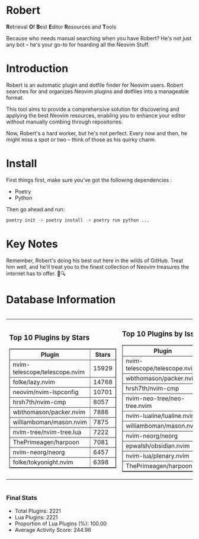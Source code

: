 # Robert

**R**etrieval
**O**f
**B**est
**E**ditor
**R**esources and
**T**ools

Because who needs manual searching when you have Robert?
He's not just any bot – he's your go-to for hoarding all the Neovim Stuff.

# Introduction
Robert is an automatic plugin and dotfile finder for Neovim users. Robert searches for and organizes Neovim plugins and dotfiles into a manageable format.

This tool aims to provide a comprehensive solution for discovering and applying the best Neovim resources, enabling you to enhance your editor without manually combing through repositories.

Now, Robert's a hard worker, but he's not perfect. Every now and then, he might miss a spot or two – think of those as his quirky charm. 

# Install
 First things first, make sure you've got the following dependencies :
  - Poetry 
  - Python 

Then go ahead and run:

```bash
poetry init -> poetry install -> poetry run python ...
```
# Key Notes

Remember, Robert's doing his best out here in the wilds of GitHub. Treat him well, and he'll treat you to the finest collection of Neovim treasures the internet has to offer. 🎩🔍


# Database Information

<div style='display:flex;flex-direction:row;justify-content:space-between;'><table><tr><td><h3>Top 10 Plugins by Stars</h3><table border="1"><tr><th>Plugin</th><th>Stars</th></tr><tr><td>nvim-telescope/telescope.nvim</td><td>15929</td></tr><tr><td>folke/lazy.nvim</td><td>14768</td></tr><tr><td>neovim/nvim-lspconfig</td><td>10701</td></tr><tr><td>hrsh7th/nvim-cmp</td><td>8057</td></tr><tr><td>wbthomason/packer.nvim</td><td>7886</td></tr><tr><td>williamboman/mason.nvim</td><td>7875</td></tr><tr><td>nvim-tree/nvim-tree.lua</td><td>7222</td></tr><tr><td>ThePrimeagen/harpoon</td><td>7081</td></tr><tr><td>nvim-neorg/neorg</td><td>6457</td></tr><tr><td>folke/tokyonight.nvim</td><td>6398</td></tr></table></td><td><h3>Top 10 Plugins by Issues</h3><table border="1"><tr><th>Plugin</th><th>Issues</th></tr><tr><td>nvim-telescope/telescope.nvim</td><td>372</td></tr><tr><td>wbthomason/packer.nvim</td><td>307</td></tr><tr><td>hrsh7th/nvim-cmp</td><td>283</td></tr><tr><td>nvim-neo-tree/neo-tree.nvim</td><td>239</td></tr><tr><td>nvim-lualine/lualine.nvim</td><td>227</td></tr><tr><td>williamboman/mason.nvim</td><td>202</td></tr><tr><td>nvim-neorg/neorg</td><td>184</td></tr><tr><td>epwalsh/obsidian.nvim</td><td>156</td></tr><tr><td>nvim-lua/plenary.nvim</td><td>148</td></tr><tr><td>ThePrimeagen/harpoon</td><td>123</td></tr></table></td><td><h3>Top 10 Plugins by Forks</h3><table border="1"><tr><th>Plugin</th><th>Forks</th></tr><tr><td>neovim/nvim-lspconfig</td><td>2081</td></tr><tr><td>nvim-telescope/telescope.nvim</td><td>836</td></tr><tr><td>nvim-tree/nvim-tree.lua</td><td>610</td></tr><tr><td>nvim-lualine/lualine.nvim</td><td>466</td></tr><tr><td>folke/tokyonight.nvim</td><td>430</td></tr><tr><td>hrsh7th/nvim-cmp</td><td>399</td></tr><tr><td>ThePrimeagen/harpoon</td><td>377</td></tr><tr><td>folke/lazy.nvim</td><td>359</td></tr><tr><td>jackMort/ChatGPT.nvim</td><td>313</td></tr><tr><td>nvim-lua/plenary.nvim</td><td>288</td></tr></table></td></tr></table></div>

### Final Stats
- Total Plugins: 2221
- Lua Plugins: 2221
- Proportion of Lua Plugins (%): 100.00
- Average Activity Score: 244.96
